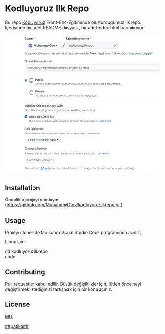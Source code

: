 # **Kodluyoruz Ilk Repo**
Bu repo [Kodluyoruz](https://https://www.kodluyoruz.org) Front-End-Eğitiminde oluşturduğumuz ilk repo. İçerisinde bir adet README dosyası , bir adet index.html barındırıyor 

![ ](https://github.com/MuhammetGov/kodluyoruzilkrepo/blob/main/resim.jpg )

## **Installation**

Öncelikle projeyi clonlayın (https://github.com/MuhammetGov/kodluyoruzilkrepo.git)
## **Usage**

Projeyi cloneladıktan sonra Visual Studio Code programında açınız.

Linux için:

 cd kodluyoruzilkrepo  
 code .
## **Contributing**

Pull requestler kabul edilir. Büyük değişiklikler için, lütfen önce neyi değiştirmek istediğinizi tartışmak için bir konu açınız.

## **License**
[MIT](https://choosealicense.com/licenses/mit/)

[##patika##](www.patika.dev)